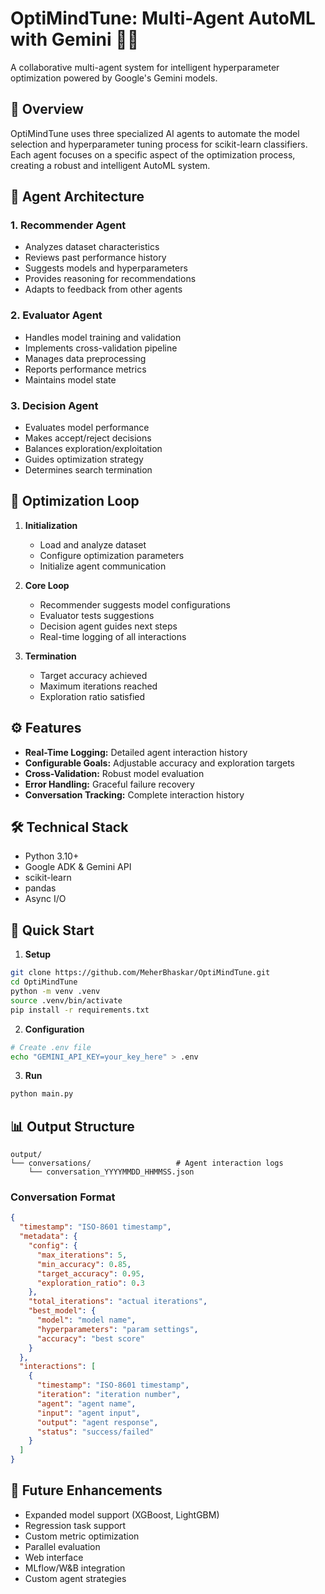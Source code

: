 # OptiMindTune: Multi-Agent AutoML with Gemini 🧠✨

A collaborative multi-agent system for intelligent hyperparameter optimization powered by Google's Gemini models.

## 🎯 Overview

OptiMindTune uses three specialized AI agents to automate the model selection and hyperparameter tuning process for scikit-learn classifiers. Each agent focuses on a specific aspect of the optimization process, creating a robust and intelligent AutoML system.

## 🤖 Agent Architecture

### 1. Recommender Agent
- Analyzes dataset characteristics
- Reviews past performance history
- Suggests models and hyperparameters
- Provides reasoning for recommendations
- Adapts to feedback from other agents

### 2. Evaluator Agent
- Handles model training and validation
- Implements cross-validation pipeline
- Manages data preprocessing
- Reports performance metrics
- Maintains model state

### 3. Decision Agent
- Evaluates model performance
- Makes accept/reject decisions
- Balances exploration/exploitation
- Guides optimization strategy
- Determines search termination

## 🔄 Optimization Loop

1. **Initialization**
   - Load and analyze dataset
   - Configure optimization parameters
   - Initialize agent communication

2. **Core Loop**
   - Recommender suggests model configurations
   - Evaluator tests suggestions
   - Decision agent guides next steps
   - Real-time logging of all interactions

3. **Termination**
   - Target accuracy achieved
   - Maximum iterations reached
   - Exploration ratio satisfied

## ⚙️ Features

- **Real-Time Logging:** Detailed agent interaction history
- **Configurable Goals:** Adjustable accuracy and exploration targets
- **Cross-Validation:** Robust model evaluation
- **Error Handling:** Graceful failure recovery
- **Conversation Tracking:** Complete interaction history

## 🛠️ Technical Stack

- Python 3.10+
- Google ADK & Gemini API
- scikit-learn
- pandas
- Async I/O

## 🚀 Quick Start

1. **Setup**
```bash
git clone https://github.com/MeherBhaskar/OptiMindTune.git
cd OptiMindTune
python -m venv .venv
source .venv/bin/activate
pip install -r requirements.txt
```

2. **Configuration**
```bash
# Create .env file
echo "GEMINI_API_KEY=your_key_here" > .env
```

3. **Run**
```bash
python main.py
```

## 📊 Output Structure

```
output/
└── conversations/                   # Agent interaction logs
    └── conversation_YYYYMMDD_HHMMSS.json
```

### Conversation Format
```json
{
  "timestamp": "ISO-8601 timestamp",
  "metadata": {
    "config": {
      "max_iterations": 5,
      "min_accuracy": 0.85,
      "target_accuracy": 0.95,
      "exploration_ratio": 0.3
    },
    "total_iterations": "actual iterations",
    "best_model": {
      "model": "model name",
      "hyperparameters": "param settings",
      "accuracy": "best score"
    }
  },
  "interactions": [
    {
      "timestamp": "ISO-8601 timestamp",
      "iteration": "iteration number",
      "agent": "agent name",
      "input": "agent input",
      "output": "agent response",
      "status": "success/failed"
    }
  ]
}
```

## 🔮 Future Enhancements

- Expanded model support (XGBoost, LightGBM)
- Regression task support
- Custom metric optimization
- Parallel evaluation
- Web interface
- MLflow/W&B integration
- Custom agent strategies
